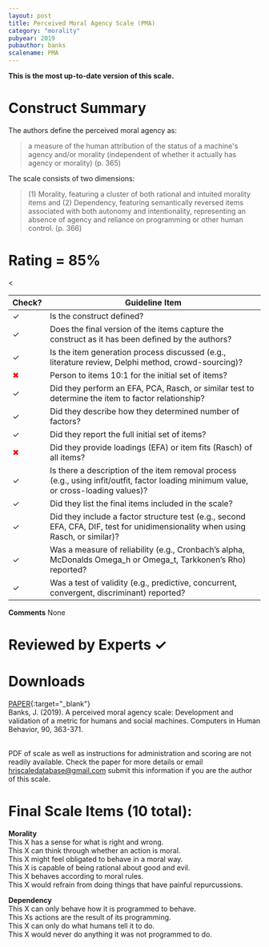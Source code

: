 ```yaml
---
layout: post
title: Perceived Moral Agency Scale (PMA)
category: "morality"
pubyear: 2019
pubauthor: banks
scalename: PMA
---
```


**This is the most up-to-date version of this scale.**

# Construct Summary

The authors define the perceived moral agency as:

>a measure of the human attribution of the status of a machine's agency and/or morality (independent of whether it actually has agency or morality) (p.  365)

The scale consists of two dimensions:

>(1) Morality, featuring a cluster of both rational and intuited morality items and (2) Dependency, featuring semantically reversed items associated with both autonomy and intentionality, representing an absence of agency and reliance on programming or other human control. (p. 366)

# Rating = 85% 

<table>
  <thead>
    <tr>
      <th>Check?</th>
      <th>Guideline Item</th>
    </tr>
  </thead>
  <tbody>
    <tr>
      <td>&#10003;</td>
      <td>Is the construct defined?</td>
    </tr>
    <tr>
      <td>&#10003;</td>
      <td>Does the final version of the items capture the construct as it has been defined by the authors?</td>
    </tr>
    <tr>
      <td>&#10003;</td>
      <td>Is the item generation process discussed (e.g., literature review, Delphi method, crowd-sourcing)?</td>
    </tr>
    <tr>
      <td style="color: red;">&#10006;</td>
      <td>Person to items 10:1 for the initial set of items?</td>
    </tr>
    <tr>
      <td>&#10003;</td>
      <td>Did they perform an EFA, PCA, Rasch, or similar test to determine the item to factor relationship?</td>
    </tr>
    <tr>
      <td>&#10003;</td>
      <td>Did they describe how they determined number of factors?</td>
    </tr>
    <tr>
      <td>&#10003;</td>
      <td>Did they report the full initial set of items?</td>
    </tr>
    <tr>
      <td style="color: red;">&#10006;</td>
      <td>Did they provide loadings (EFA) or item fits (Rasch) of all items?</td>
    </tr>
    <tr>
      <<td>&#10003;</td>
      <td>Is there a description of the item removal process (e.g., using infit/outfit, factor loading minimum value, or cross-loading values)?</td>
    </tr>
    <tr>
      <td>&#10003;</td>
      <td>Did they list the final items included in the scale?</td>
    </tr>
    <tr>
      <td>&#10003;</td>
      <td>Did they include a factor structure test (e.g., second EFA, CFA, DIF, test for unidimensionality when using Rasch, or similar)?</td>
    </tr>
    <tr>
      <td>&#10003;</td>
      <td>Was a measure of reliability (e.g., Cronbach’s alpha, McDonalds Omega_h or Omega_t, Tarkkonen’s Rho) reported?</td>
    </tr>
    <tr>
      <td>&#10003;</td>
      <td>Was a test of validity (e.g., predictive, concurrent, convergent, discriminant) reported?</td>
    </tr>
  </tbody>
</table>

**Comments**
None

# Reviewed by Experts &#10003;

# Downloads
[PAPER](https://www.sciencedirect.com/science/article/pii/S0747563218304035){:target="_blank"}
<br>Banks, J. (2019). A perceived moral agency scale: Development and validation of a metric for humans and social machines. Computers in Human Behavior, 90, 363-371.

<br>PDF of scale as well as instructions for administration and scoring are not readily available. Check the paper for more details or email hriscaledatabase@gmail.com submit this information if you are the author of this scale.

# Final Scale Items (10 total):

**Morality** 
<br>This X has a sense for what is right and wrong. 
<br>This X can think through whether an action is moral.
<br>This X might feel obligated to behave in a moral way. 
<br>This X is capable of being rational about good and evil. 
<br>This X behaves according to moral rules. 
<br>This X would refrain from doing things that have painful repurcussions. 

**Dependency** 
<br>This X can only behave how it is programmed to behave. 
<br>This Xs actions are the result of its programming. 
<br>This X can only do what humans tell it to do. 
<br>This X would never do anything it was not programmed to do.
